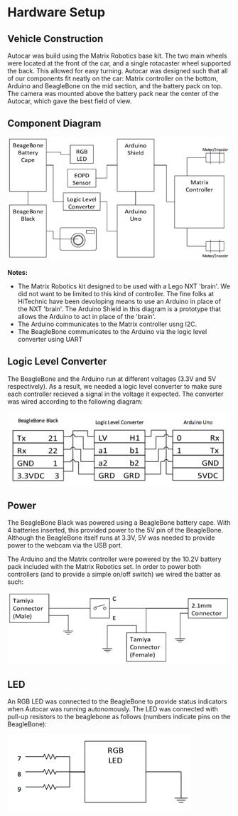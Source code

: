 Hardware Setup
==============

Vehicle Construction
--------------------

Autocar was build using the Matrix Robotics base kit. The two main wheels were located at the front of the car, and a single rotacaster wheel supported the back. This allowed for easy turning. Autocar was designed such that all of our components fit neatly on the car: Matrix controller on the bottom, Arduino and BeagleBone on the mid section, and the battery pack on top. The camera was mounted above the battery pack near the center of the Autocar, which gave the best field of view.

Component Diagram
-----------------

![component diagram]

**Notes:**
* The Matrix Robotics kit designed to be used with a Lego NXT 'brain'. We did not want to be limited to this kind of controller. The fine folks at HiTechnic have been devoloping means to use an Arduino in place of the NXT 'brain'. The Arduino Shield in this diagram is a prototype that allows the Arduino to act in place of the 'brain'.
* The Arduino communicates to the Matrix controller usng I2C.
* The BeagleBone communicates to the Arduino via the logic level converter using UART

Logic Level Converter
---------------------

The BeagleBone and the Arduino run at different voltages (3.3V and 5V respectively). As a result, we needed a logic level converter to make sure each controller recieved a signal in the voltage it expected. The converter was wired according to the following diagram:

![logic converter diagram]

Power
-----

The BeagleBone Black was powered using a BeagleBone battery cape. With 4 batteries inserted, this provided power to the 5V pin of the BeagleBone. Although the BeagleBone itself runs at 3.3V, 5V was needed to provide power to the webcam via the USB port.

The Arduino and the Matrix controller were powered by the 10.2V battery pack included with the Matrix Robotics set. In order to power both controllers (and to provide a simple on/off switch) we wired the batter as such:

![power diagram]

LED
---

An RGB LED was connected to the BeagleBone to provide status indicators when Autocar was running autonomously. The LED was connected with pull-up resistors to the beaglebone as follows (numbers indicate pins on the BeagleBone):

![LED diagram]

[component diagram]:img/components.png
[logic converter diagram]:img/levelConverter.png
[power diagram]:img/power.png
[LED diagram]:img/rgbLed.png